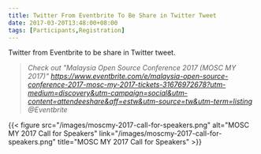```yaml
---
title: Twitter From Eventbrite To Be Share in Twitter Tweet
date: 2017-03-20T13:48:00+08:00
tags: [Participants,Registration]
---
```


Twitter from Eventbrite to be share in Twitter tweet.

> _Check out "Malaysia Open Source Conference 2017 (MOSC MY 2017)" https://www.eventbrite.com/e/malaysia-open-source-conference-2017-mosc-my-2017-tickets-31676972678?utm-medium=discovery&utm-campaign=social&utm-content=attendeeshare&aff=estw&utm-source=tw&utm-term=listing @Eventbrite_

{{< figure 
src="/images/moscmy-2017-call-for-speakers.png"
alt="MOSC MY 2017 Call for Speakers"
link="/images/moscmy-2017-call-for-speakers.png"
title="MOSC MY 2017 Call for Speakers" >}}
